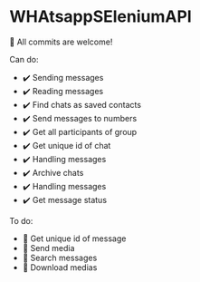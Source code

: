 # WHAtsappSEleniumAPI
📢 All commits are welcome!

Can do:
- ✔️ Sending messages
- ✔️ Reading messages
- ✔️ Find chats as saved contacts
- ✔️ Send messages to numbers
- ✔️ Get all participants of group
- ✔️ Get unique id of chat
- ✔️ Handling messages
- ✔️ Archive chats
- ✔️ Handling messages
- ✔️ Get message status

To do:
- 📝 Get unique id of message
- 📝 Send media
- 📝 Search messages
- 📝 Download medias

